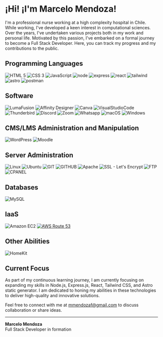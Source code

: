 # ¡Hi! ¡I'm Marcelo Mendoza!

I'm a professional nurse working at a high complexity hospital in Chile. While working, I've developed a keen interest in computational sciences. Over the years, I've undertaken various projects both in my work and personal life. Motivated by this passion, I've embarked on a formal journey to become a Full Stack Developer. Here, you can track my progress and my contributions to the public.

## Programming Languages

![HTML 5](https://img.shields.io/badge/HTML5-%20-%23E34F26?style=for-the-badge&logo=html5&logoColor=%23E34F26&labelColor=%231c2128) ![CSS 3](https://img.shields.io/badge/CSS3-%20-%231572B6?style=for-the-badge&logo=css3&logoColor=%231572B6&labelColor=%231c2128) ![JavaScript](https://img.shields.io/badge/JavaScript-%20-%23F7DF1E?style=for-the-badge&logo=javascript&logoColor=%23F7DF1E&labelColor=%231c2128) ![node](https://img.shields.io/badge/node-%20-%2343853D?style=for-the-badge&logo=node.js&logoColor=%2343853D&labelColor=%231c2128) ![express](https://img.shields.io/badge/express-%20-%23000000?style=for-the-badge&logo=express&logoColor=%23000000&labelColor=%231c2128) ![react](https://img.shields.io/badge/react-%20-%2361DAFB?style=for-the-badge&logo=react&logoColor=%2361DAFB&labelColor=%231c2128) ![tailwind](https://img.shields.io/badge/tailwind%20css-%20-%2306B6D4?style=for-the-badge&logo=tailwind-css&logoColor=%2306B6D4&labelColor=%231c2128) ![astro](https://img.shields.io/badge/astro%20build-%20-%23000000?style=for-the-badge&logo=astro&logoColor=%23000000&labelColor=%231c2128) ![postman](https://img.shields.io/badge/postman-%20-%23FF6C37?style=for-the-badge&logo=postman&logoColor=%23FF6C37&labelColor=%231c2128)

## Software

![LumaFusion](https://img.shields.io/badge/Luma%20Fusion-%20-%2319164a?style=for-the-badge&logo=loom&logoColor=%2319164a&labelColor=%231c2128) ![Affinity Designer](https://img.shields.io/badge/Affinity%20designer-%20-%231B72BE?style=for-the-badge&logo=affinitydesigner&logoColor=%231B72BE&labelColor=%231c2128) ![Canva](https://img.shields.io/badge/canva-%20-%2300C4CC?style=for-the-badge&logo=canva&logoColor=%2300C4CC&labelColor=%231c2128) ![VisualStudioCode](https://img.shields.io/badge/Visual%20Studio%20Code-%20-%23007ACC?style=for-the-badge&logo=visualstudiocode&logoColor=%23007ACC&labelColor=%231c2128) ![Thunderbird](https://img.shields.io/badge/Thunderbird-%20-%230A84FF?style=for-the-badge&logo=thunderbird&logoColor=%230A84FF&labelColor=%231c2128) ![Discord](https://img.shields.io/badge/Discord-%20-%235865F2?style=for-the-badge&logo=discord&logoColor=%235865F2&labelColor=%231c2128) ![Zoom](https://img.shields.io/badge/zoom-%20-%232D8CFF?style=for-the-badge&logo=zoom&logoColor=%232D8CFF&labelColor=%231c2128) ![Whatsapp](https://img.shields.io/badge/Whatsapp-%20-%2325D366?style=for-the-badge&logo=whatsapp&logoColor=%2325D366&labelColor=%231c2128) ![macOS](https://img.shields.io/badge/macOS%20%2F%20iPad%20Pro-%20-%23fff?style=for-the-badge&logo=apple&logoColor=%23fff&labelColor=%231c2128) ![Windows](https://img.shields.io/badge/windows-%20-%230078D6?style=for-the-badge&logo=windows&logoColor=%230078D6&labelColor=%231c2128)

## CMS/LMS Administration and Manipulation

![WordPress](https://img.shields.io/badge/WordPress-%20-%2321759B?style=for-the-badge&logo=wordpress&logoColor=%2321759B&labelColor=%231c2128) ![Moodle](https://img.shields.io/badge/Moodle%20v4-%20-%23f7634d?style=for-the-badge&logo=moodle&logoColor=%2321759B&labelColor=%231c2128)

## Server Administration

![Linux](https://img.shields.io/badge/Linux-%20-%23FCC624?style=for-the-badge&logo=linux&logoColor=%23FCC624&labelColor=%231c2128) ![Ubuntu](https://img.shields.io/badge/Ubuntu-%20-%23E95420?style=for-the-badge&logo=ubuntu&logoColor=%23E95420&labelColor=%231c2128) ![GIT](https://img.shields.io/badge/GIT-%20-%23F05032?style=for-the-badge&logo=git&logoColor=%23F05032&labelColor=%231c2128) ![GITHUB](https://img.shields.io/badge/GITHUB-%20-%23181717?style=for-the-badge&logo=github&logoColor=%23181717&labelColor=%231c2128) ![Apache](https://img.shields.io/badge/Apache-%20-%23D22128?style=for-the-badge&logo=apache&logoColor=%23D22128&labelColor=%231c2128) ![SSL - Let's Encrypt](https://img.shields.io/badge/Let's%20Encrypt-%20-%23003A70?style=for-the-badge&logo=letsencrypt&logoColor=%23003A70&labelColor=%231c2128) ![FTP](https://img.shields.io/badge/FTP-%20-%23BF0000?style=for-the-badge&logo=filezilla&logoColor=%23BF0000&labelColor=%231c2128) ![CPANEL](https://img.shields.io/badge/CPanel-%20-%23FF6C2C?style=for-the-badge&logo=cpanel&logoColor=%23FF6C2C&labelColor=%231c2128)

## Databases

![MySQL](https://img.shields.io/badge/MySQL-%20-%234479A1?style=for-the-badge&logo=mysql&logoColor=%234479A1&labelColor=%231c2128)

## IaaS

![Amazon EC2](https://img.shields.io/badge/EC2-AWS-%23FF9900?style=for-the-badge&logo=amazonec2&logoColor=%23FF9900&labelColor=%231c2128) [![AWS Route 53](https://img.shields.io/badge/Route_53-AWS-%231BABD7?style=for-the-badge&logo=amazonroute53&logoColor=%231BABD7&labelColor=%231c2128)](https://aws.amazon.com/route53/)

## Other Abilities

![HomeKit](https://img.shields.io/badge/Home%20Automation-%20-%235A6AB1?style=for-the-badge&logo=googlehome&logoColor=%235A6AB1&labelColor=%231c2128) 

## Current Focus

As part of my continuous learning journey, I am currently focusing on expanding my skills in Node.js, Express.js, React, Tailwind CSS, and Astro static generator. I am dedicated to honing my abilities in these technologies to deliver high-quality and innovative solutions.

Feel free to connect with me at [mmendozaf@gmail.com](mailto:mmendozaf@gmail.com) to discuss collaboration or share ideas.

---

**Marcelo Mendoza**  
Full Stack Developer in formation
